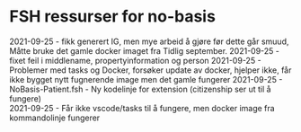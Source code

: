 # FSH ressurser for no-basis

2021-09-25 - fikk generert IG, men mye arbeid å gjøre før dette går smuud, Måtte bruke det gamle docker imaget fra Tidlig september.
2021-09-25 - fixet feil i middlename, propertyinformation og person
2021-09-25 - Problemer med tasks og Docker, forsøker update av docker, hjelper ikke, får ikke bygget nytt fugnerende image men det gamle fungerer
2021-09-25 - NoBasis-Patient.fsh - Ny kodelinje for extension (citizenship ser ut til å fungere)  
2021-09-25 - Får ikke vscode/tasks til å fungere, men docker image fra kommandolinje fungerer  
